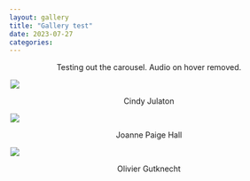 ```yaml
---
layout: gallery
title: "Gallery test"
date: 2023-07-27
categories:
---
```


<style>
p {text-align: center;}

.main-carousel {
    min-width: 500px;
    width: 50%;
    margin-left: auto;
    margin-right: auto;
}
</style>

Testing out the carousel. Audio on hover removed.

<div class="main-carousel" data-flickity='{ "autoPlay": true, "wrapAround": true, "fade": true, "prevNextButtons": false }'>
  <div class="carousel-cell">
     <img id="img_01" src="/site/assets/img/img_cindyJulaton_present.jpg" onmouseover="mouseON_01()" onmouseout="mouseOFF_01()"/>
     <p>Cindy Julaton</p>
  </div>
  <div class="carousel-cell">
     <img id="img_02" src="/site/assets/img/img_joanneHall_present.jpg" onmouseover="mouseON_02()" onmouseout="mouseOFF_02()"/>
     <p>Joanne Paige Hall</p>
  </div>
  <div class="carousel-cell">
     <img id="img_03" src="/site/assets/img/img_olivierGutknecht_present.jpg" onmouseover="mouseON_03()" onmouseout="mouseOFF_03()"/>
     <p>Olivier Gutknecht</p>
  </div>
</div>

<script>

  var img_01 = document.getElementById("img_01");
  var img_02 = document.getElementById("img_02");
  var img_03 = document.getElementById("img_03");

  function mouseON_01() {
    img_01.src = "/site/assets/img/img_cindyJulaton_present_HOVER.png";
  }

  function mouseON_02() {
    img_02.src = "/site/assets/img/img_joanneHall_present_HOVER.png";
  }

  function mouseON_03() {
    img_03.src = "/site/assets/img/img_olivierGutknecht_present_HOVER.png";
  }

  function mouseOFF_01() {
    img_01.src = "/site/assets/img/img_cindyJulaton_present.jpg";
  }

  function mouseOFF_02() {
    img_02.src = "/site/assets/img/img_joanneHall_present.jpg";
  }

  function mouseOFF_03() {
    img_03.src = "/site/assets/img/img_olivierGutknecht_present.jpg";
  }

</script> 
